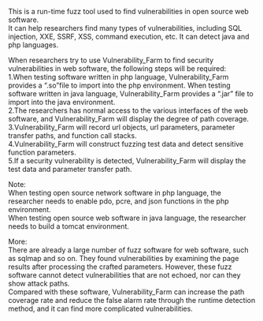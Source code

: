 This is a run-time fuzz tool used to find vulnerabilities in open source web software.   
It can help researchers find many types of vulnerabilities, including SQL injection, XXE, SSRF, XSS, command execution, etc. It can detect java and php languages.

When researchers try to use Vulnerability_Farm to find security vulnerabilities in web software, the following steps will be required:  
1.When testing software written in php language, Vulnerability_Farm provides a “.so”file to import into the php environment. When testing software written in java language, Vulnerability_Farm provides a “.jar” file to import into the java environment.  
2.The researchers has normal access to the various interfaces of the web software, and Vulnerability_Farm will display the degree of path coverage.  
3.Vulnerability_Farm will record url objects, url parameters, parameter transfer paths, and function call stacks.  
4.Vulnerability_Farm will construct fuzzing test data and detect sensitive function parameters.  
5.If a security vulnerability is detected, Vulnerability_Farm will display the test data and parameter transfer path.  

Note:  
When testing open source network software in php language, the researcher needs to enable pdo, pcre, and json functions in the php environment.  
When testing open source web software in java language, the researcher needs to build a tomcat environment.  

More:  
There are already a large number of fuzz software for web software, such as sqlmap and so on. They found vulnerabilities by examining the page results after processing the crafted parameters. However, these fuzz software cannot detect vulnerabilities that are not echoed, nor can they show attack paths.   
Compared with these software, Vulnerability_Farm can increase the path coverage rate and reduce the false alarm rate through the runtime detection method, and it can find more complicated vulnerabilities.  
